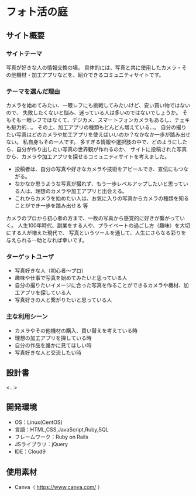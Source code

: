 # フォト活の庭

## サイト概要
### サイトテーマ
写真が好きな人の情報交換の場。
具体的には、写真と共に使用したカメラ・その他機材・加工アプリなどを、紹介できるコミュニティサイトです。

### テーマを選んだ理由
カメラを始めてみたい、一眼レフにも挑戦してみたいけど、安い買い物ではないので、
失敗したくないと悩み、迷っている人は多いのではないでしょうか。
そもそも一眼レフではなくて、デジカメ、スマートフォンカメラもあるし、チェキも魅力的…。
その上、加工アプリの種類もどんどん増えている…。
自分の撮りたい写真はどのカメラや加工アプリを使えばいいのか？なかなか一歩が踏み出せない。
私自身もその一人です。
多すぎる情報や選択肢の中で、どのようにしたら、自分が作り出したい写真の世界観が作れるのか、
サイトに投稿された写真から、カメラや加工アプリを探せるコミュニティサイトを考えました。
* 投稿者は、自分の写真や好きなカメラや技術をアピールでき、宣伝にもつながる。
* なかなか思うような写真が撮れず、もう一歩レベルアップしたいと思っている人は、理想のカメラや加工アプリと出会える。
* これからカメラを始めたい人は、お気に入りの写真からカメラの種類を知ることができ一歩を踏み出せる
等

カメラのプロから初心者の方まで、一枚の写真から感覚的に好きが繋がっていく。
人生100年時代、副業をする人や、プライベートの過ごし方（趣味）を大切にする人が増えた現代で、
写真というツールを通して、人生にさらなる彩りを与えられる一助となれば幸いです。

### ターゲットユーザ
* 写真好きな人（初心者～プロ）
* 趣味や仕事で写真を始めてみたいと思っている人
* 自分の撮りたいイメージに合った写真を作ることができるカメラや機材、加工アプリを探している人
* 写真好きの人と繋がりたいと思っている人


### 主な利用シーン
* カメラやその他機材の購入、買い替えを考えている時
* 理想の加工アプリを探している時
* 自分の作品を誰かに見てほしい時
* 写真好きな人と交流したい時

## 設計書
<...>

## 開発環境
- OS：Linux(CentOS)
- 言語：HTML,CSS,JavaScript,Ruby,SQL
- フレームワーク：Ruby on Rails
- JSライブラリ：jQuery
- IDE：Cloud9

## 使用素材
- Canva（ https://www.canva.com/ ）